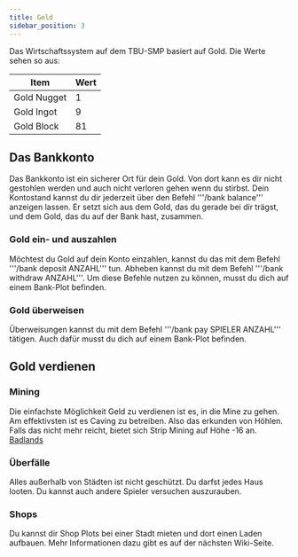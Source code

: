 ```yaml
---
title: Geld
sidebar_position: 3
---
```

Das Wirtschaftssystem auf dem TBU-SMP basiert auf Gold. Die Werte sehen so aus:

| Item        | Wert |
|-------------|------|
| Gold Nugget | 1    |
| Gold Ingot  | 9    |
| Gold Block  | 81   |

## Das Bankkonto
Das Bankkonto ist ein sicherer Ort für dein Gold. Von dort kann es dir nicht gestohlen werden und auch nicht verloren gehen wenn du stirbst.
Dein Kontostand kannst du dir jederzeit über den Befehl '''/bank balance''' anzeigen lassen. Er setzt sich aus dem Gold, das du gerade bei dir trägst, und dem Gold, das du auf der Bank hast, zusammen.
### Gold ein- und auszahlen
Möchtest du Gold auf dein Konto einzahlen, kannst du das mit dem Befehl '''/bank deposit ANZAHL''' tun. Abheben kannst du mit dem Befehl '''/bank withdraw ANZAHL'''. Um diese Befehle nutzen zu können, musst du dich auf einem Bank-Plot befinden.
### Gold überweisen
Überweisungen kannst du mit dem Befehl '''/bank pay SPIELER ANZAHL''' tätigen. Auch dafür musst du dich auf einem Bank-Plot befinden.

## Gold verdienen
### Mining
Die einfachste Möglichkeit Geld zu verdienen ist es, in die Mine zu gehen. Am effektivsten ist es Caving zu betreiben. Also das erkunden von Höhlen. Falls das nicht mehr reicht, bietet sich Strip Mining auf Höhe -16 an.
[Badlands](https://minecraft.fandom.com/wiki/Badlands)
### Überfälle
Alles außerhalb von Städten ist nicht geschützt. Du darfst jedes Haus looten. Du kannst auch andere Spieler versuchen auszurauben.
### Shops
Du kannst dir Shop Plots bei einer Stadt mieten und dort einen Laden aufbauen. Mehr Informationen dazu gibt es auf der nächsten Wiki-Seite.
